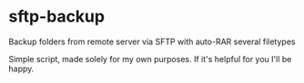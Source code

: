 # sftp-backup
Backup folders from remote server via SFTP with auto-RAR several filetypes

Simple script, made solely for my own purposes. If it's helpful for you I'll be happy.

